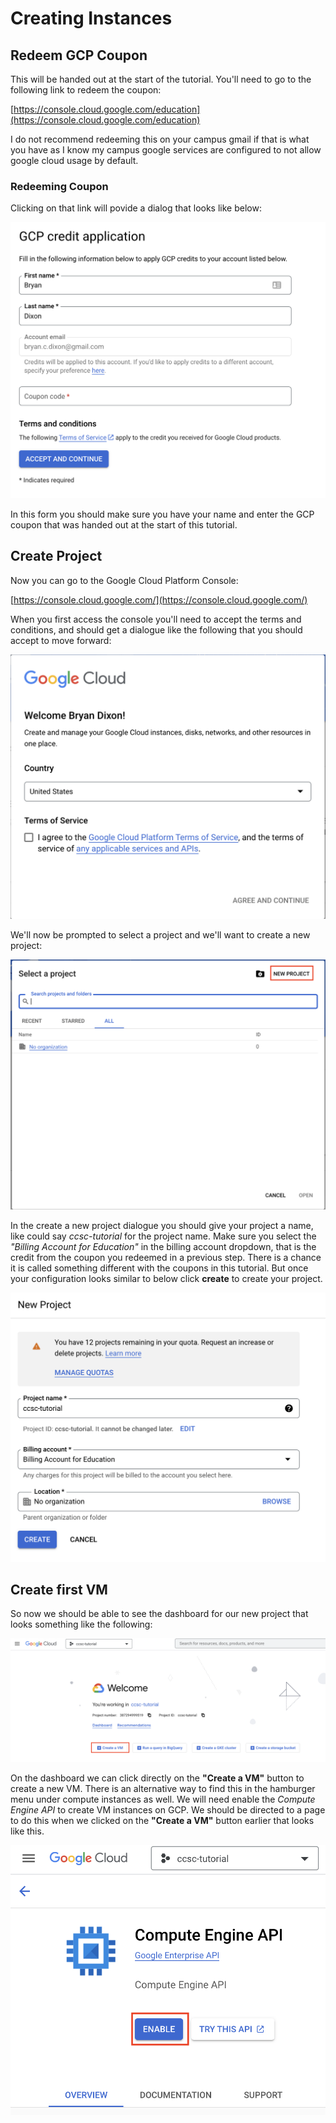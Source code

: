 # Creating Instances

## Redeem GCP Coupon

This will be handed out at the start of the tutorial. You'll need to go to the following link to redeem the coupon:

[https://console.cloud.google.com/education](https://console.cloud.google.com/education)

I do not recommend redeeming this on your campus gmail if that is what you have as I know my campus google services are configured to not allow google cloud usage by default.

### Redeeming Coupon

Clicking on that link will povide a dialog that looks like below:

![GCP Redemption](https://github.com/javawolfpack/CCSC-Tutorial/raw/main/assets/GCP_application.png "Figure 1: GCP Redemption")

In this form you should make sure you have your name and enter the GCP coupon that was handed out at the start of this tutorial.

## Create Project

Now you can go to the Google Cloud Platform Console:

[https://console.cloud.google.com/](https://console.cloud.google.com/)

When you first access the console you'll need to accept the terms and conditions, and should get a dialogue like the following that you should accept to move forward:

![GCP First Run](https://github.com/javawolfpack/CCSC-Tutorial/raw/main/assets/firstrun.png "Figure 2: GCP First Run")

We'll now be prompted to select a project and we'll want to create a new project:

![GCP First Select Project](https://github.com/javawolfpack/CCSC-Tutorial/raw/main/assets/selectaproject.png "Figure 3: GCP First Select Project")

In the create a new project dialogue you should give your project a name, like could say *ccsc-tutorial* for the project name. Make sure you select the *"Billing Account for Education"* in the billing account dropdown, that is the credit from the coupon you redeemed in a previous step. There is a chance it is called something different with the coupons in this tutorial. But once your configuration looks similar to below click **create** to create your project.

![GCP First Project](https://github.com/javawolfpack/CCSC-Tutorial/raw/main/assets/newproject.png "Figure 4: GCP First Project")

## Create first VM

So now we should be able to see the dashboard for our new project that looks something like the following:

![GCP Dashboard](https://github.com/javawolfpack/CCSC-Tutorial/raw/main/assets/dashboard.png "Figure 5: GCP Dashboard")

On the dashboard we can click directly on the **"Create a VM"** button to create a new VM. There is an alternative way to find this in the hamburger menu under compute instances as well. We will need enable the *Compute Engine API* to create VM instances on GCP. We should be directed to a page to do this when we clicked on the **"Create a VM"** button earlier that looks like this.

![GCP Enable API](https://github.com/javawolfpack/CCSC-Tutorial/raw/main/assets/enableAPI.png "Figure 6: GCP Enable API")



